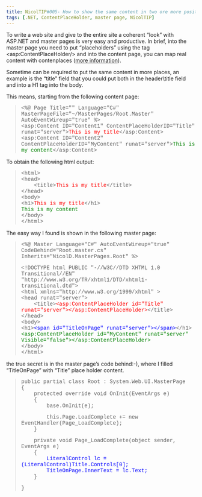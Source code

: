 ```yaml
---
title: NicolTIP#005- How to show the same content in two ore more positions using master page in ASP.NET
tags: [.NET, ContentPlaceHolder, master page, NicolTIP]
---
```

<p>To write a web site and give to the entire site a coherent “look” with ASP.NET and master pages is very easy and productive. In brief, into the master page you need to put “placeholders” using the tag &lt;asp:ContentPlaceHolder/&gt; and into the content page, you can map real content with contenplaces (<a href="http://msdn.microsoft.com/en-us/library/wtxbf3hh.aspx" target="_blank">more information</a>).</p>  <p>Sometime can be required to put the same content in more places, an example is the “title” field that you could put both in the header\title field and into a H1 tag into the body.</p>  <p>This means, starting from the following content page:</p>  <blockquote>   <p><font face="Courier New">&lt;%@ Page Title=&quot;&quot; Language=&quot;C#&quot; MasterPageFile=&quot;~/MasterPages/Root.Master&quot; AutoEventWireup=&quot;true&quot; %&gt;        <br />&lt;asp:Content ID=&quot;Content1&quot; ContentPlaceHolderID=&quot;Title&quot; runat=&quot;server&quot;&gt;<font color="#ff0000">This is my title</font>&lt;/asp:Content&gt;         <br />&lt;asp:Content ID=&quot;Content2&quot; ContentPlaceHolderID=&quot;MyContent&quot; runat=&quot;server&quot;&gt;<font color="#008000">This is my content</font>&lt;/asp:Content&gt;</font></p> </blockquote>  <p>To obtain the following html output:</p>  <blockquote>   <p><font face="Courier New">&lt;html&gt;        <br />&lt;head&gt;         <br />&#160;&#160;&#160; &lt;title&gt;<font color="#ff0000">This is my title</font>&lt;/title&gt;         <br />&lt;/head&gt;         <br />&lt;body&gt;         <br />&lt;h1&gt;<font color="#ff0000">This is my title</font>&lt;/h1&gt;         <br /><font color="#008000">This is my content</font>         <br />&lt;/body&gt;         <br />&lt;/html&gt;</font></p> </blockquote>  <p>The easy way I found is shown in the following master page:</p>  <blockquote>   <p><font face="Courier New">&lt;%@ Master Language=&quot;C#&quot; AutoEventWireup=&quot;true&quot; CodeBehind=&quot;Root.master.cs&quot; Inherits=&quot;NicolD.MasterPages.Root&quot; %&gt;</font></p>    <p><font face="Courier New">&lt;!DOCTYPE html PUBLIC &quot;-//W3C//DTD XHTML 1.0 Transitional//EN&quot; &quot;http://www.w3.org/TR/xhtml1/DTD/xhtml1-transitional.dtd&quot;&gt;        <br />&lt;html xmlns=&quot;http://www.w3.org/1999/xhtml&quot; &gt;         <br />&lt;head runat=&quot;server&quot;&gt;         <br />&#160;&#160;&#160; &lt;title&gt;<font color="#ff0000">&lt;asp:ContentPlaceHolder id=&quot;Title&quot; runat=&quot;server&quot;&gt;&lt;/asp:ContentPlaceHolder&gt;</font>&lt;/title&gt;         <br />&lt;/head&gt;         <br />&lt;body&gt;         <br />&lt;h1&gt;<font color="#0000ff">&lt;span id=&quot;TitleOnPage&quot; runat=&quot;server&quot;&gt;&lt;/span&gt;</font>&lt;/h1&gt;         <br /><font color="#008000">&lt;asp:ContentPlaceHolder id=&quot;MyContent&quot; runat=&quot;server&quot; Visible=&quot;false&quot;&gt;&lt;/asp:ContentPlaceHolder&gt;</font>         <br />&lt;/body&gt;         <br />&lt;/html&gt;</font></p> </blockquote>  <p>the true secret is in the master page’s code behind:-), where I filled “TitleOnPage” with “Title” place holder content.</p>  <blockquote>   <p><font face="Courier New">public partial class Root : System.Web.UI.MasterPage        <br />{         <br />&#160;&#160;&#160; protected override void OnInit(EventArgs e)         <br />&#160;&#160;&#160; {         <br />&#160;&#160;&#160;&#160;&#160;&#160;&#160; base.OnInit(e); </font></p>    <p><font face="Courier New">&#160;&#160;&#160;&#160;&#160;&#160;&#160; this.Page.LoadComplete += new EventHandler(Page_LoadComplete);        <br />&#160;&#160;&#160; } </font></p>    <p><font face="Courier New">&#160;&#160;&#160; private void Page_LoadComplete(object sender, EventArgs e)        <br />&#160;&#160;&#160; {         <br /></font><font face="Courier New"><font color="#0000ff">&#160;&#160;&#160;&#160;&#160;&#160;&#160; LiteralControl lc = (LiteralControl)Title.Controls[0];          <br />&#160;&#160;&#160;&#160;&#160;&#160;&#160; TitleOnPage.InnerText = lc.Text;</font>         <br />&#160;&#160;&#160; } </font></p>    <p><font face="Courier New">}</font></p></blockquote>
